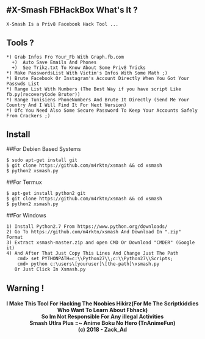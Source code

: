 #X-Smash FBHackBox
**What's It ?**
----------

```
X-Smash Is a Priv8 Facebook Hack Tool ...
```
**Tools ?**
----------
```
*) Grab Infos Fro Your_Fb With Graph.fb.com
  +)  Auto Save Emails And Phones
  +)  See Trikz.txt To Know About Some Priv8 Tricks 
*) Make PasswordsList With Victim's Infos With Some Math ;)
*) Brute Facebook Or Instagram's Account Directly When You Got Your Passwds List
*) Range List With Numbers (The Best Way if you have script Like fb.py(recoveryCode Bruter))
*) Range Tunisiens PhoneNumbers And Brute It Directly (Send Me Your Country And I Will Find It For Next Version)
*) Ofc You Need Also Some Secure Password To Keep Your Accounts Safely From Crackers ;)
```
**Install**
----------
##For Debien Based Systems 
```
$ sudo apt-get install git
$ git clone https://github.com/m4rktn/xsmash && cd xsmash
$ python2 xsmash.py
```
##For Termux
```
$ apt-get install python2 git
$ git clone https://github.com/m4rktn/xsmash && cd xsmash
$ python2 xsmash.py
```
##For Windows
```
1) Install Python2.7 From https://www.python.org/downloads/
2) Go To https://github.com/m4rktn/xsmash And Download In ".zip" Format
3) Extract xsmash-master.zip and open CMD Or Download "CMDER" (Google it)
4) And After That Just Copy This Lines And Change Just The Path
	cmd> set PYTHONPATH=c:\\Python27\\;c:\\Python27\\Scripts;
	cmd> python c:\users\[youruser]\[the-path]\xsmash.py
   Or Just Click In Xsmash.py 
```
**Warning !**
----------
<h4><center>I Make This Tool For Hacking The Noobies Hikirz(For Me The Scriptkiddies Who Want To Learn About Fbhack)
<br>So Im Not Responsible For Any illegal Activities<br>Smash Utlra Plus =~ Anime Boku No Hero (TnAnimeFun) <br><b>(c) 2018 - Zack_Ad</b><br>
</center></h4>
